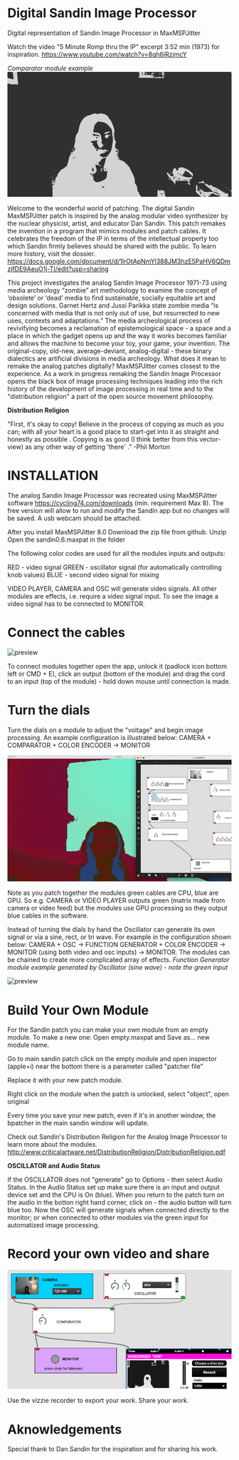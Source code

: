 # Digital Sandin Image Processor
Digital representation of Sandin Image Processor in MaxMSPJitter

Watch the video "5 Minute Romp thru the IP" excerpt 3:52 min (1973) for inspiration.
https://www.youtube.com/watch?v=8qh6jRzjmcY

_Comparator module example_                                                   
![preview](https://github.com/amandalong/amandalong/blob/bef47b979299c6d7cbb3d1af99ad77987f98bbdc/Images/Comparator.png) 

Welcome to the wonderful world of patching. The digital Sandin MaxMSPJitter patch is inspired by the analog modular video synthesizer by the nuclear physicist, artist, and educator Dan Sandin. This patch remakes the invention in a program that mimics modules and patch cables. It celebrates the freedom of the IP in terms of the intellectual property too which Sandin firmly believes should be shared with the public. To learn more history, visit the dossier.
https://docs.google.com/document/d/1lrOtApNmYl388JM3hzE5PaHV6QDmzjfDE9AeuO1j-TI/edit?usp=sharing

This project investigates the analog Sandin Image Processor 1971-73 using media archeology “zombie” art methodology to examine the concept of ‘obsolete’ or ‘dead’ media to find sustainable, socially equitable art and design solutions. Garnet Hertz and Jussi Parikka state zombie media “is concerned with media that is not only out of use, but resurrected to new uses, contexts and adaptations.”  The media archeological process of revivifying becomes a reclamation of epistemological space - a space and a place in which the gadget opens up and the way it works becomes familiar and allows the machine to become your toy, your game, your invention. The original-copy, old-new, average-deviant, analog-digital - these binary dialectics are artificial divisions in media archeology. What does it mean to remake the analog patches digitally? MaxMSPJitter comes closest to the experience. As a work in progress remaking the Sandin Image Processor opens the black box of image processing techniques leading into the rich history of the development of image processing in real time and to the "distribution religion" a part of the open source movement philosophy. 

**Distribution Religion**

"First, it's okay to copy! Believe in the process of copying as much as
you can; with all your heart is a good place to start-get into it as
straight and honestly as possible . Copying is as good (I think better
from this vector-view) as any other way of getting 'there' ."
-Phil Morton

# INSTALLATION 

The analog Sandin Image Processor was recreated using MaxMSPJitter software https://cycling74.com/downloads (min. requirement Max 8). The free version will allow to run and modify the Sandin app but no changes will be saved. A usb webcam should be attached. 

After you install MaxMSPJitter 8.0
Download the zip file from github. Unzip
Open the sandin0.6.maxpat in the folder

The following color codes are used for all the modules inputs and outputs: 

RED - video signal 
GREEN - oscillator signal (for automatically controlling knob values)
BLUE - second video signal for mixing 

VIDEO PLAYER, CAMERA and OSC will generate video signals. All other modules are effects, i.e. require a video signal input. To see the image a video signal has to be connected to MONITOR. 

# Connect the cables 

![preview](https://github.com/amandalong/amandalong/blob/85254732b372ce10712ec8245e966ca3918a77f1/Images/Sandin%20demo%20connect%20cables%20and%20locking.gif)

To connect modules together open the app, unlock it (padlock icon bottom left or CMD + E), 
click an output (bottom of the module) and drag the cord to an input (top of the module) - hold down mouse until connection is made. 

# Turn the dials 
Turn the dials on a module to adjust the "voltage" and begin image processing.
An example configuration is illustrated below: CAMERA + COMPARATOR + COLOR ENCODER -> MONITOR

![preview](https://github.com/amandalong/amandalong/blob/a2068c1302e812759f6e35bc0c8e2563866bcab4/Images/Sandin%20demo.mp4-low%20move%20the%20dials%20to%20adjust%20the%20%22voltage%22.gif)



Note as you patch together the modules green cables are CPU, blue are GPU. So e.g. CAMERA or VIDEO PLAYER outputs green (matrix made from camera or video feed) but the modules use GPU processing so they output blue cables in the software. 

Instead of turning the dials by hand the Oscillator can generate its own signal or via a sine, rect, or tri wave. For example in the configuration shown below: CAMERA + OSC -> FUNCTION GENERATOR + COLOR ENCODER -> MONITOR (using both video and osc inputs) -> MONITOR. The modules can be chained to create more complicated array of effects. 
_Function Generator module example generated by Oscillator (sine wave) - note the green input_



![preview](https://github.com/amandalong/amandalong/blob/0800b5a453a7720f6ac5a093ff5508af1b1b0d81/Images/Osc%20connection.gif)

# Build Your Own Module

For the Sandin patch you can make your own module from an empty module. 
To make a new one: 
Open empty.maxpat and Save as... new module name. 

Go to main sandin patch click on the empty module and open inspector (apple+i) near the bottom there is a parameter called "patcher file" 

Replace it with your new patch module.

Right click on the module when the patch is unlocked, select "object", open original 

Every time you save your new patch, even if it's in another window, the bpatcher in the main sandin window will update.

Check out Sandin's Distribution Religion for the Analog Image Processor to learn more about the modules. http://www.criticalartware.net/DistributionReligion/DistributionReligion.pdf 


**OSCILLATOR and Audio Status**

If the OSCILLATOR does not "generate" go to Options - then select Audio Status. 
In the Audio Status set up make sure there is an input and output device set and the CPU is On (blue). 
When you return to the patch turn on the audio in the botton right hand corner, click on - the audio button will turn blue too.
Now the OSC will generate signals when connected directly to the monitor; or when connected to other modules via the green input for automatized image processing. 

# Record your own video and share
![preview](https://github.com/amandalong/amandalong/blob/85254732b372ce10712ec8245e966ca3918a77f1/Images/Comparator%20and%20Osc.png)

Use the vizzie recorder to export your work. Share your work.

# Aknowledgements

Special thank to Dan Sandin for the inspiration and for sharing his work.
